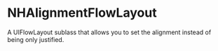 NHAlignmentFlowLayout
=====================

A UIFlowLayout sublass that allows you to set the alignment instead of being only justified.
